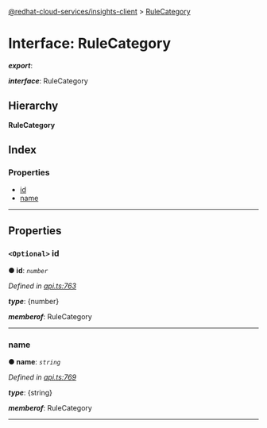 [@redhat-cloud-services/insights-client](../README.md) > [RuleCategory](../interfaces/rulecategory.md)

# Interface: RuleCategory

*__export__*: 

*__interface__*: RuleCategory

## Hierarchy

**RuleCategory**

## Index

### Properties

* [id](rulecategory.md#id)
* [name](rulecategory.md#name)

---

## Properties

<a id="id"></a>

### `<Optional>` id

**● id**: *`number`*

*Defined in [api.ts:763](https://github.com/RedHatInsights/javascript-clients/blob/master/packages/insights/api.ts#L763)*

*__type__*: {number}

*__memberof__*: RuleCategory

___
<a id="name"></a>

###  name

**● name**: *`string`*

*Defined in [api.ts:769](https://github.com/RedHatInsights/javascript-clients/blob/master/packages/insights/api.ts#L769)*

*__type__*: {string}

*__memberof__*: RuleCategory

___

